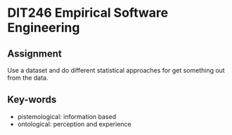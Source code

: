 # DIT246 Empirical Software Engineering

## Assignment
Use a dataset and do different statistical approaches for get something out from the data. 

## Key-words
- pistemological: information based
- ontological: perception and experience